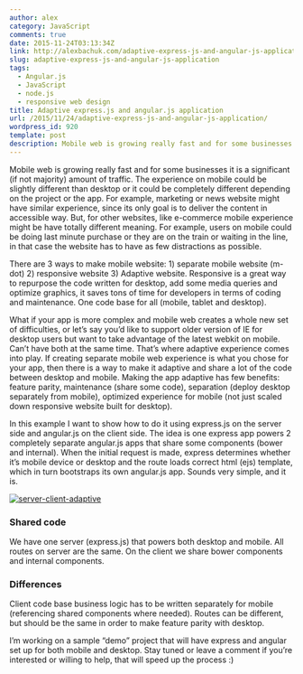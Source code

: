```yaml
---
author: alex
category: JavaScript
comments: true
date: 2015-11-24T03:13:34Z
link: http://alexbachuk.com/adaptive-express-js-and-angular-js-application/
slug: adaptive-express-js-and-angular-js-application
tags:
  - Angular.js
  - JavaScript
  - node.js
  - responsive web design
title: Adaptive express.js and angular.js application
url: /2015/11/24/adaptive-express-js-and-angular-js-application/
wordpress_id: 920
template: post
description: Mobile web is growing really fast and for some businesses it is a significant (if not majority) amount of traffic. The experience on mobile could be slightly different than desktop or it could be completely different depending on the project or the app.
---
```


Mobile web is growing really fast and for some businesses it is a significant (if not majority) amount of traffic. The experience on mobile could be slightly different than desktop or it could be completely different depending on the project or the app. For example, marketing or news website might have similar experience, since its only goal is to deliver the content in accessible way. But, for other websites, like e-commerce mobile experience might be have totally different meaning. For example, users on mobile could be doing last minute purchase or they are on the train or waiting in the line, in that case the website has to have as few distractions as possible.

There are 3 ways to make mobile website: 1) separate mobile website (m-dot) 2) responsive website 3) Adaptive website. Responsive is a great way to repurpose the code written for desktop, add some media queries and optimize graphics, it saves tons of time for developers in terms of coding and maintenance. One code base for all (mobile, tablet and desktop).

What if your app is more complex and mobile web creates a whole new set of difficulties, or let’s say you’d like to support older version of IE for desktop users but want to take advantage of the latest webkit on mobile. Can’t have both at the same time. That’s where adaptive experience comes into play. If creating separate mobile web experience is what you chose for your app, then there is a way to make it adaptive and share a lot of the code between desktop and mobile. Making the app adaptive has few benefits: feature parity, maintenance (share some code), separation (deploy desktop separately from mobile), optimized experience for mobile (not just scaled down responsive website built for desktop).

In this example I want to show how to do it using express.js on the server side and angular.js on the client side. The idea is one express app powers 2 completely separate angular.js apps that share some components (bower and internal). When the initial request is made, express determines whether it’s mobile device or desktop and the route loads correct html (ejs) template, which in turn bootstraps its own angular.js app. Sounds very simple, and it is.

[![server-client-adaptive](http://alexbachuk.com/wp-content/uploads/2015/11/server-client-adaptive.jpg)](http://alexbachuk.com/wp-content/uploads/2015/11/server-client-adaptive.jpg)

### Shared code

We have one server (express.js) that powers both desktop and mobile. All routes on server are the same. On the client we share bower components and internal components.

### Differences

Client code base business logic has to be written separately for mobile (referencing shared components where needed). Routes can be different, but should be the same in order to make feature parity with desktop.

I’m working on a sample “demo” project that will have express and angular set up for both mobile and desktop. Stay tuned or leave a comment if you’re interested or willing to help, that will speed up the process :)
